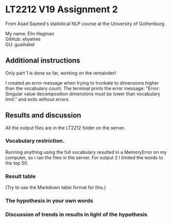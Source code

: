 # LT2212 V19 Assignment 2

From Asad Sayeed's statistical NLP course at the University of Gothenburg.

My name:    Elin Hagman\
GitHub:     eliyetres\
GU:         gusihaliel

## Additional instructions

Only part 1 is done so far, working on the remainder!

I created an error message when trying to trunkate to dimensions higher than the vocabulary count. The terminal prints the error message: "Error: Singular value decomposition dimensions must be lower than vocabulary limit." and exits without errors.

## Results and discussion

All the output files are in the LT2212 folder on the server. 

### Vocabulary restriction.

Running anything using the full vocabulary resulted in a MemoryError on my computer, so i ran the files in the server. For output 2 I limited the words to the top 50.

### Result table

(Try to use the Markdown table format for this.)

### The hypothesis in your own words

### Discussion of trends in results in light of the hypothesis
